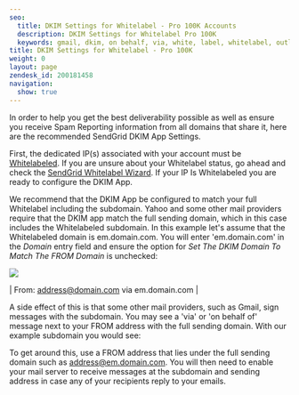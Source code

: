 ```yaml
---
seo:
  title: DKIM Settings for Whitelabel - Pro 100K Accounts
  description: DKIM Settings for Whitelabel Pro 100K
  keywords: gmail, dkim, on behalf, via, white, label, whitelabel, outlook, list, wizard, whitelabeling, whitelist, email., em.
title: DKIM Settings for Whitelabel - Pro 100K
weight: 0
layout: page
zendesk_id: 200181458
navigation:
  show: true
---
```


In order to help you get the best deliverability possible as well as ensure you receive Spam Reporting information from all domains that share it, here are the recommended SendGrid DKIM App Settings.

 

First, the dedicated IP(s) associated with your account must be [Whitelabeled]({{root_url}}/Classroom/Deliver/Delivery_Introduction/whitelabel_do_i_need_to_make_dns_changes_pro_and_higher.html). If you are unsure about your Whitelabel status, go ahead and check the [SendGrid Whitelabel Wizard](http://sendgrid.com/whitelabel). If your IP Is Whitelabeled you are ready to configure the DKIM App.

 

We recommend that the DKIM App be configured to match your full Whitelabel including the subdomain. Yahoo and some other mail providers require that the DKIM app match the full sending domain, which in this case includes the Whitelabeled subdomain. In this example let's assume that the Whitelabeled domain is em.domain.com. You will enter 'em.domain.com' in the _Domain_ entry field and ensure the option for _Set The DKIM Domain To Match The FROM Domain_ is unchecked:

![]({{root_url}}/images/dkimapp.png)

| From: address@domain.com via em.domain.com |

A side effect of this is that some other mail providers, such as Gmail, sign messages with the subdomain. You may see a 'via' or 'on behalf of' message next to your FROM address with the full sending domain. With our example subdomain you would see:

To get around this, use a FROM address that lies under the full sending domain such as address@em.domain.com. You will then need to enable your mail server to receive messages at the subdomain and sending address in case any of your recipients reply to your emails.
